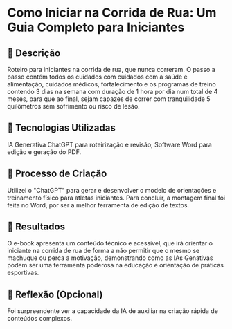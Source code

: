 # Como Iniciar na Corrida de Rua: Um Guia Completo para Iniciantes

## 📒 Descrição
Roteiro para iniciantes na corrida de rua, que nunca correram. O passo a passo contém todos os cuidados com cuidados com a saúde e alimentação, cuidados médicos, fortalecimento e os programas de treino contendo 3 dias na semana com duração de 1 hora por dia num total de 4 meses, para que ao final, sejam capazes de correr com tranquilidade 5 quilômetros sem sofrimento ou risco de lesão.

## 🤖 Tecnologias Utilizadas
IA Generativa ChatGPT para roteirização e revisão;
Software Word para edição e geração do PDF.

## 🧐 Processo de Criação
Utilizei o "ChatGPT" para gerar e desenvolver o modelo de orientações e treinamento físico para atletas iniciantes. Para concluir, a montagem final foi feita no Word, por ser a melhor ferramenta de edição de textos.

## 🚀 Resultados
O e-book apresenta um conteúdo técnico e acessível, que irá orientar o iniciante na corrida de rua de forma a não permitir que o mesmo se machuque ou perca a motivação, demonstrando como as IAs Genativas podem ser uma ferramenta poderosa na educação e orientação de práticas esportivas.


## 💭 Reflexão (Opcional)
Foi surpreendente ver a capacidade da IA de auxiliar na criação rápida de conteúdos complexos.


